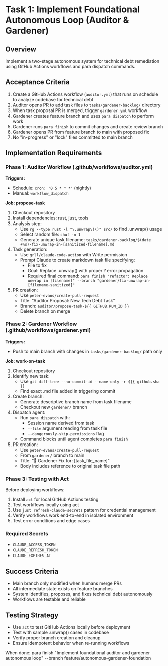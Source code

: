 # Task 1: Implement Foundational Autonomous Loop (Auditor & Gardener)

## Overview
Implement a two-stage autonomous system for technical debt remediation using GitHub Actions workflows and para dispatch commands.

## Acceptance Criteria

1. Create a GitHub Actions workflow (`auditor.yml`) that runs on schedule to analyze codebase for technical debt
2. Auditor opens PR to add task files to `tasks/gardener-backlog/` directory  
3. When task proposal PR is merged, trigger `gardener.yml` workflow
4. Gardener creates feature branch and uses `para dispatch` to perform work
5. Gardener runs `para finish` to commit changes and create review branch
6. Gardener opens PR from feature branch to main with proposed fix
7. No "in-progress" or "lock" files committed to main branch

## Implementation Requirements

### Phase 1: Auditor Workflow (.github/workflows/auditor.yml)

**Triggers:**
- Schedule: `cron: '0 5 * * *'` (nightly)
- Manual: `workflow_dispatch`

**Job: propose-task**
1. Checkout repository
2. Install dependencies: rust, just, tools
3. Analysis step:
   - Use `rg --type rust -l "\.unwrap\(\)" src/` to find .unwrap() usage
   - Select random file: `shuf -n 1`
   - Generate unique task filename: `tasks/gardener-backlog/$(date +%s)-fix-unwrap-in-[sanitized-filename].md`
4. Task generation:
   - Use `grll/claude-code-action` with Write permission
   - Prompt Claude to create markdown task file specifying:
     - File to fix
     - Goal: Replace .unwrap() with proper ? error propagation
     - Required final command: `para finish "refactor: Replace unwrap in [filename]" --branch "gardener/fix-unwrap-in-[filename-sanitized]"`
5. PR creation:
   - Use `peter-evans/create-pull-request`
   - Title: "Auditor Proposal: New Tech Debt Task"
   - Branch: `auditor/propose-task-${{ GITHUB.RUN_ID }}`
   - Delete branch on merge

### Phase 2: Gardener Workflow (.github/workflows/gardener.yml)

**Triggers:**
- Push to main branch with changes in `tasks/gardener-backlog/` path only

**Job: work-on-task**
1. Checkout repository
2. Identify new task:
   - Use `git diff-tree --no-commit-id --name-only -r ${{ github.sha }}`
   - Find exact .md file added in triggering commit
3. Create branch:
   - Generate descriptive branch name from task filename
   - Checkout new `gardener/` branch
4. Dispatch agent:
   - Run `para dispatch` with:
     - Session name derived from task
     - `--file` argument reading from task file
     - `--dangerously-skip-permissions` flag
   - Command blocks until agent completes `para finish`
5. PR creation:
   - Use `peter-evans/create-pull-request`
   - From `gardener/` branch to main
   - Title: "🌿 Gardener Fix for: [task_file_name]"
   - Body includes reference to original task file path

### Phase 3: Testing with Act

Before deploying workflows:
1. Install `act` for local GitHub Actions testing
2. Test workflows locally using act
3. Use `just refresh-claude-secrets` pattern for credential management
4. Verify workflows work end-to-end in isolated environment
5. Test error conditions and edge cases

### Required Secrets
- `CLAUDE_ACCESS_TOKEN`
- `CLAUDE_REFRESH_TOKEN` 
- `CLAUDE_EXPIRES_AT`

## Success Criteria
- Main branch only modified when humans merge PRs
- All intermediate state exists on feature branches
- System identifies, proposes, and fixes technical debt autonomously
- Workflows are testable and reliable

## Testing Strategy
- Use `act` to test GitHub Actions locally before deployment
- Test with sample .unwrap() cases in codebase
- Verify proper branch creation and cleanup
- Ensure idempotent behavior when re-running workflows

When done: para finish "Implement foundational auditor and gardener autonomous loop" --branch feature/autonomous-gardener-foundation